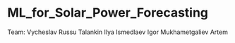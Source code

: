 # ML_for_Solar_Power_Forecasting
Team: 
  Vycheslav Russu
  Talankin Ilya
  Ismedlaev Igor
  Mukhametgaliev Artem
